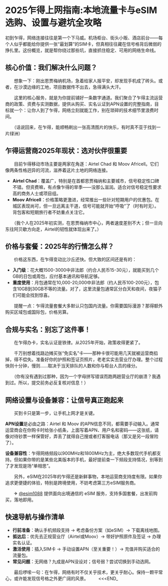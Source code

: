 # 2025乍得上网指南:本地流量卡与eSIM选购、设置与避坑全攻略

初到乍得，网络连接往往是第一个下马威。机场柜台、街头小贩、酒店前台——每个人似乎都能给你提供一张“最划算”的SIM卡，但真相往往藏在信号格背后微弱的挣扎里。这份概览，就是帮你绕过那些坑，直接抓住稳定、可用的网络生命线。

## 核心价值：我们解决什么问题？

　　想象一下：刚出恩贾梅纳机场，急着给家人报平安，却发现手机成了砖头。或者，在沙漠边缘的工地，项目数据传不出去，急得满头大汗。

　　这里的核心服务，就是为你提前铺好一条数字通道。我们聚合了乍得主流运营商的政策、资费与实测数据，提供从购买、实名认证到APN设置的完整指南，目标就一个：让你人到了乍得，网络立刻就能工作，别在琐碎的技术细节里浪费时间。

　　（话说回来，在乍得，能顺畅刷出一张高清图片的快乐，有时真不亚于找到一片绿洲）

## 乍得运营商2025年现状：选对伙伴很重要

　　目前乍得移动市场主要是两家在角逐：Airtel Chad 和 Moov Africell。它们像两条性格迥异的河流，滋养着这片土地的网络连接。

-   **Airtel Chad**：覆盖广，特别是在首都恩贾梅纳和主要城市，信号稳定性口碑不错。但资费嘛，有点像乍得的旱季——没那么滋润。适合对信号稳定性要求高的商务人士或项目组。
-   **Moov Africell**：价格策略更激进，经常推出一些针对短期用户的优惠包。在城区表现尚可，但一旦远离主干道，信号可能就开始“呼吸”了（时有时无）。背包客和短期旅行者不妨重点关注它。

　　（我个人在2025年初实测，在恩贾梅纳市中心，两者速度差别不大；但一旦向东往阿贝歇方向走，Airtel的韧性就体现出来了。）

## 价格与套餐：2025年的行情怎么样？

　　价格这东西，在乍得变动比沙丘还快。但大致的区间还是有的：

-   **入门级**：花大概1500-3000中非法郎（约合人民币15-30元），就能买到几个GB的日包或周包，应付基本通讯和导航足够。
-   **重度使用**：月包通常在10,000-20,000中非法郎（约人民币100-200元），包含10GB到30GB不等的流量。对了，这里流量包通常区分白天和夜间，夜猫子们可能会找到惊喜。

　　提醒一点：乍得流量套餐大多默认只包国内流量。你需要国际漫游？那得额外购买区域包或国际包，价格另算。

## 合规与实名：别忘了这件事！

　　在乍得办卡，实名认证是铁律。从2025年开始，政策收得更紧了。

　　千万别想着找路边摊买张“免实名”卡——那种卡很可能用几天就被运营商掐掉，得不偿失。准备好你的护照和签证页照片，老老实实去营业厅办理。整个过程快则十分钟，慢则……取决于当天排队的人数和你与柜台人员的缘分。

　　（你有没有遇到过那种，因为一个字母拼写错误而跑两趟营业厅的崩溃？我遇到过。所以，提交前务必反复核对信息！）

## 网络设置与设备兼容：让信号真正跑起来

　　买到卡只是第一步，让手机上网才是关键。

**APN设置**是必由之路：Airtel 和 Moov 的APN信息不同，都需要手动输入。通常运营商会在你购卡时给张小纸条，上面写着APN、用户名和密码——这张纸，请像对待钞票一样保管好，弄丢了就得自己搜或者打客服电话（那又是另一段冒险了）。

**设备兼容性**：乍得网络频段以900MHz和1800MHz为主，绝大多数现代手机都支持。但如果你带的是某些北美版本的手机，最好提前查一下频段支持情况，别等到了才发现是场“单相思”。

　　另外，eSIM在2025年的乍得还是新鲜事物，本地运营商支持度有限。如果你追求更便捷的体验，特别是跨境使用，不妨考虑第三方eSIM服务商。

　　✈ [@esim1088](https://t.me/s/esim1088) 提供面向出境通信的 eSIM 服务，支持多国套餐，出发前购买，落地即用。

## 快速导航与操作清单

-   **行前准备**：确认手机频段支持 -> 考虑备份方案（如eSIM）-> 下载离线地图。
-   **抵达后**：优先去正规营业厅（Airtel或Moov）-> 带好护照原件及签证 -> 办理实名认证。
-   **激活使用**：插入SIM卡 -> 手动设置APN（至关重要！）-> 充值并购买适合的流量包。
-   **常见问题**：无网络？九成是APN没设对；信号弱？尝试切换到手动选网。

　　最后啰嗦一句：在乍得，网络有时不仅关乎技术，更关乎耐心。保持一颗平常心，或许能发现信号格之外更广阔的风景。
　　<<<END_